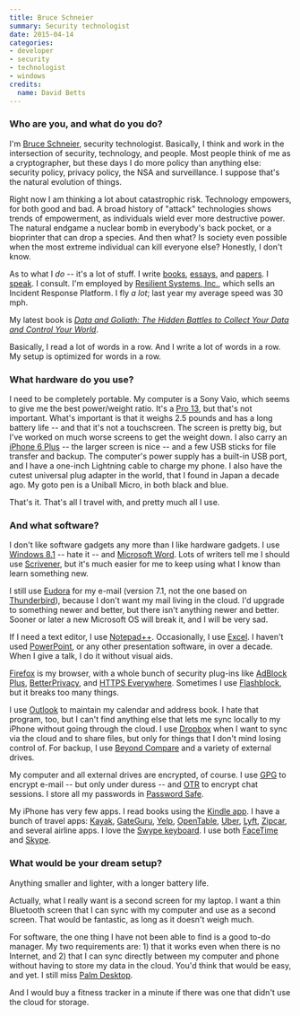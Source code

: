 ```yaml
---
title: Bruce Schneier
summary: Security technologist
date: 2015-04-14
categories:
- developer
- security
- technologist
- windows
credits:
  name: David Betts
---
```


### Who are you, and what do you do?

I'm [Bruce Schneier](https://www.schneier.com/ "Bruce's website."), security technologist. Basically, I think and work in the intersection of security, technology, and people. Most people think of me as a cryptographer, but these days I do more policy than anything else: security policy, privacy policy, the NSA and surveillance. I suppose that's the natural evolution of things.

Right now I am thinking a lot about catastrophic risk. Technology empowers, for both good and bad. A broad history of "attack" technologies shows trends of empowerment, as individuals wield ever more destructive power. The natural endgame a nuclear bomb in everybody's back pocket, or a bioprinter that can drop a species. And then what? Is society even possible when the most extreme individual can kill everyone else? Honestly, I don't know.

As to what I _do_ -- it's a lot of stuff. I write [books](https://www.schneier.com/books.html "Bruce's books."), [essays](https://www.schneier.com/essays/ "Bruce's essays."), and [papers](https://www.schneier.com/cryptography.html "Bruce's papers."). I [speak](https://www.schneier.com/schedule.html "Bruce's speaking schedule."). I consult. I'm employed by [Resilient Systems, Inc.](http://www.resilientsystems.com/ "An incident response platform company."), which sells an Incident Response Platform. I fly _a lot_; last year my average speed was 30 mph.

My latest book is [*Data and Goliath: The Hidden Battles to Collect Your Data and Control Your World*](https://www.schneier.com/book-dg.html "Bruce's book.").

Basically, I read a lot of words in a row. And I write a lot of words in a row. My setup is optimized for words in a row.

### What hardware do you use?

I need to be completely portable. My computer is a Sony Vaio, which seems to give me the best power/weight ratio. It's a [Pro 13][vaio-pro-13], but that's not important. What's important is that it weighs 2.5 pounds and has a long battery life -- and that it's not a touchscreen. The screen is pretty big, but I've worked on much worse screens to get the weight down. I also carry an [iPhone 6 Plus][iphone-6-plus] -- the larger screen is nice -- and a few USB sticks for file transfer and backup. The computer's power supply has a built-in USB port, and I have a one-inch Lightning cable to charge my phone. I also have the cutest universal plug adapter in the world, that I found in Japan a decade ago. My goto pen is a Uniball Micro, in both black and blue.

That's it. That's all I travel with, and pretty much all I use.

### And what software?

I don't like software gadgets any more than I like hardware gadgets. I use [Windows 8.1][windows-8] -- hate it -- and [Microsoft Word][word]. Lots of writers tell me I should use [Scrivener][], but it's much easier for me to keep using what I know than learn something new.

I still use [Eudora][] for my e-mail (version 7.1, not the one based on [Thunderbird][]), because I don't want my mail living in the cloud. I'd upgrade to something newer and better, but there isn't anything newer and better. Sooner or later a new Microsoft OS will break it, and I will be very sad.

If I need a text editor, I use [Notepad++][notepad-plusplus]. Occasionally, I use [Excel][]. I haven't used [PowerPoint][], or any other presentation software, in over a decade. When I give a talk, I do it without visual aids.

[Firefox][] is my browser, with a whole bunch of security plug-ins like [AdBlock Plus][adblock-plus], [BetterPrivacy][], and [HTTPS Everywhere][https-everywhere]. Sometimes I use [Flashblock][], but it breaks too many things.

I use [Outlook][] to maintain my calendar and address book. I hate that program, too, but I can't find anything else that lets me sync locally to my iPhone without going through the cloud. I use [Dropbox][] when I want to sync via the cloud and to share files, but only for things that I don't mind losing control of. For backup, I use [Beyond Compare][beyond-compare] and a variety of external drives.

My computer and all external drives are encrypted, of course. I use [GPG][gnupg] to encrypt e-mail -- but only under duress -- and [OTR][] to encrypt chat sessions. I store all my passwords in [Password Safe][password-safe].

My iPhone has very few apps. I read books using the [Kindle app][kindle-ios]. I have a bunch of travel apps: [Kayak][kayak-ios], [GateGuru][gateguru-ios], [Yelp][yelp-ios], [OpenTable][opentable-ios], [Uber][uber-ios], [Lyft][lyft-ios], [Zipcar][zipcar-ios], and several airline apps. I love the [Swype keyboard][swype-ios]. I use both [FaceTime][] and [Skype][skype-ios].

### What would be your dream setup?

Anything smaller and lighter, with a longer battery life.

Actually, what I really want is a second screen for my laptop. I want a thin Bluetooth screen that I can sync with my computer and use as a second screen. That would be fantastic, as long as it doesn't weigh much.

For software, the one thing I have not been able to find is a good to-do manager. My two requirements are: 1) that it works even when there is no Internet, and 2) that I can sync directly between my computer and phone without having to store my data in the cloud. You'd think that would be easy, and yet. I still miss [Palm Desktop][palm-desktop].

And I would buy a fitness tracker in a minute if there was one that didn't use the cloud for storage.

[adblock-plus]: https://adblockplus.org/ "Browser extensions for blocking ad content."
[betterprivacy]: http://web.archive.org/web/20171111051051/https://addons.mozilla.org/en-US/firefox/addon/betterprivacy/ "A Firefox addon that can remove unwanted cookies."
[beyond-compare]: http://www.scootersoftware.com/features.php "File and folder comparison and syncing software for Windows."
[dropbox]: https://www.dropbox.com/ "Online syncing and storage."
[eudora]: https://en.wikipedia.org/wiki/Eudora_(e-mail_client) "A popular old email client."
[excel]: https://products.office.com/en-us/excel "A spreadsheet application."
[facetime]: https://en.wikipedia.org/wiki/FaceTime "Mac and iOS software for easy video chatting."
[firefox]: https://www.mozilla.org/en-US/firefox/new/ "A cross-platform open-source web browser."
[flashblock]: http://web.archive.org/web/20181124002752/https://addons.mozilla.org/en-US/firefox/addon/flashblock/ "A Firefox extension for swapping Flash content for a placeholder."
[gateguru-ios]: https://itunes.apple.com/us/app/gateguru-airport-info-flight/id326862399 "A flight status app."
[gnupg]: https://www.gnupg.org/ "Encryption and signing software."
[https-everywhere]: https://www.eff.org/https-everywhere/ "A browser extension for ensuring secure web browsing."
[iphone-6-plus]: https://en.wikipedia.org/wiki/IPhone_6 "A large smartphone."
[kayak-ios]: https://itunes.apple.com/us/app/kayak/id305204535 "A client for the flight and hotel booking service."
[kindle-ios]: https://itunes.apple.com/gb/app/kindle/id302584613 "An iPhone app for accessing Kindle content from Amazon."
[lyft-ios]: https://itunes.apple.com/us/app/lyft-taxi-bus-app-alternative/id529379082 "An app for requesting a car ride."
[notepad-plusplus]: https://notepad-plus-plus.org/ "A free text/code editor for Windows."
[opentable-ios]: https://itunes.apple.com/us/app/opentable-restaurant-reservations/id296581815 "An app for making restaurant reservations."
[otr]: https://otr.cypherpunks.ca "A messaging encryption library and plugin."
[outlook]: https://products.office.com/en-us/outlook/email-and-calendar-software-microsoft-outlook "An email, calendar and contact software suite."
[palm-desktop]: https://en.wikipedia.org/wiki/Palm_Desktop "Personal information software that worked with Palm devices."
[password-safe]: https://www.schneier.com/academic/passsafe/ "Password storage software."
[powerpoint]: https://products.office.com/en-us/powerpoint "Presentation software."
[scrivener]: http://literatureandlatte.com/scrivener.php "A Mac text editor aimed at writers."
[skype-ios]: https://itunes.apple.com/app/skype/id304878510 "A Skype voice/video client for the iOS platform."
[swype-ios]: https://itunes.apple.com/us/app/swype/id916365675 "A custom keyboard app."
[thunderbird]: https://www.mozilla.org/en-US/thunderbird/ "An open-source cross-platform mail client."
[uber-ios]: https://itunes.apple.com/us/app/uber/id368677368 "A premiere taxi booking app for iOS."
[vaio-pro-13]: https://www.engadget.com/products/sony/vaio/pro/13/ "A 13 inch ultrabook PC."
[windows-8]: https://en.wikipedia.org/wiki/Windows_8 "An operating system for PC and tablet computers."
[word]: https://products.office.com/en-us/word "A document editor."
[yelp-ios]: https://itunes.apple.com/app/yelp/id284910350?mt=8 "An iPhone app for accessing Yelp reviews."
[zipcar-ios]: https://itunes.apple.com/us/app/zipcar/id329384702 "An app for renting a car."
